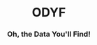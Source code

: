 <!-- Move text down -->
<br>

<!-- Header -->
<h1 align="center">ODYF</h1>

<!-- Subheading -->
<h3 align="center">Oh, the Data You'll Find!</h3>
